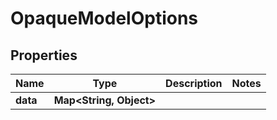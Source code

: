 

# OpaqueModelOptions


## Properties

Name | Type | Description | Notes
------------ | ------------- | ------------- | -------------
**data** | **Map&lt;String, Object&gt;** |  | 



